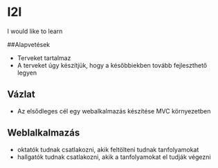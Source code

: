 # I2l
I would like to learn


##Alapvetések
- Terveket tartalmaz
- A terveket úgy készítjük, hogy a későbbiekben tovább fejleszthető legyen

## Vázlat
- Az elsődleges cél egy webalkalmazás készítése MVC környezetben

## Weblalkalmazás
- oktatók tudnak csatlakozni, akik feltölteni tudnak tanfolyamokat
- hallgatók tudnak csatlakozni, akik a tanfolyamokat el tudják végezni

